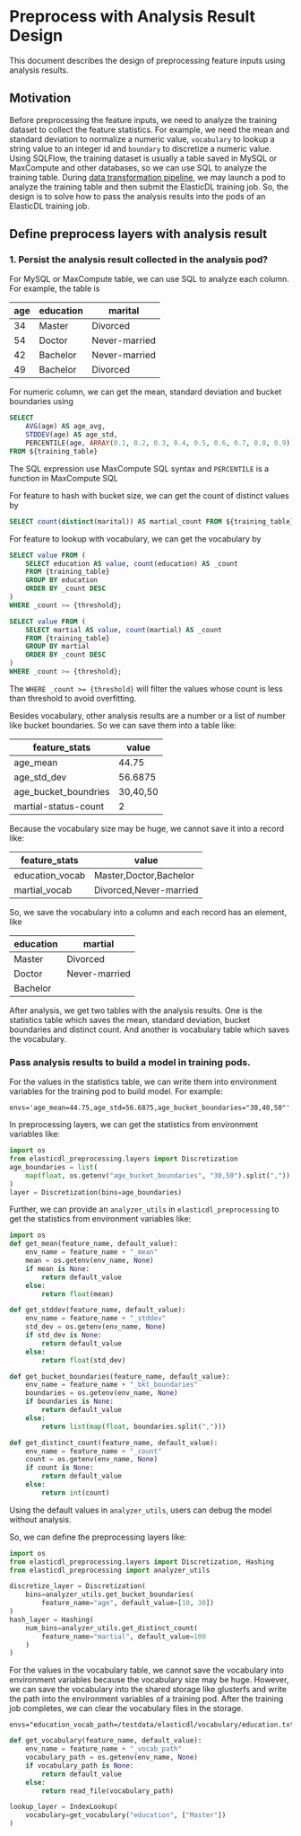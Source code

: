 # Preprocess with Analysis Result Design
This document describes the design of preprocessing feature inputs using analysis results.

## Motivation
Before preprocessing the feature inputs, we need to analyze the training dataset to collect the feature statistics. For example, we need the mean and standard deviation to normalize a numeric value, `vocabulary` to lookup a string value to an integer id and `boundary` to discretize a numeric value. Using SQLFlow, the training dataset is usually a table saved in MySQL or MaxCompute and other databases, so we can use SQL to analyze the training table. During [data transformation pipeline](https://github.com/sql-machine-learning/elasticdl/blob/develop/docs/designs/data_transform.md), we may launch a pod to analyze the training table and then submit the ElasticDL training job. So, the design is to solve how to pass the analysis results into the pods of an ElasticDL training job.

## Define preprocess layers with analysis result

### 1. Persist the analysis result collected in the analysis pod?
For MySQL or MaxCompute table, we can use SQL to analyze each column. For example, the table is

|  age | education | marital |
| ---- | --- | --- |
|  34  | Master | Divorced |
|  54  | Doctor | Never-married |
|  42  | Bachelor | Never-married |
|  49  | Bachelor | Divorced |

For numeric column, we can get the mean, standard deviation and bucket boundaries using
```sql
SELECT 
    AVG(age) AS age_avg,
    STDDEV(age) AS age_std,
    PERCENTILE(age, ARRAY(0.1, 0.2, 0.3, 0.4, 0.5, 0.6, 0.7, 0.8, 0.9)) AS age_bucket_boundaries 
FROM ${training_table}
```
The SQL expression use MaxCompute SQL syntax and `PERCENTILE` is a function in MaxCompute SQL

For feature to hash with bucket size, we can get the count of distinct values by 
```sql
SELECT count(distinct(marital)) AS martial_count FROM ${training_table}
```

For feature to lookup with vocabulary, we can get the vocabulary by
```sql
SELECT value FROM (
    SELECT education AS value, count(education) AS _count
    FROM {training_table}
    GROUP BY education
    ORDER BY _count DESC
)
WHERE _count >= {threshold};

SELECT value FROM (
    SELECT martial AS value, count(martial) AS _count
    FROM {training_table}
    GROUP BY martial
    ORDER BY _count DESC
)
WHERE _count >= {threshold};
```
The `WHERE _count >= {threshold}` will filter the values whose count is less than threshold to avoid overfitting.

Besides vocabulary, other analysis results are a number or a list of number like bucket boundaries. So we can save them into a table like:

|  feature_stats | value | 
| ---- | --- | 
|  age_mean  | 44.75 |
|  age_std_dev  | 56.6875 | 
|  age_bucket_boundries  | 30,40,50 | 
| martial-status-count  | 2 | 

Because the vocabulary size may be huge, we cannot save it into a record like:

|  feature_stats | value | 
| ---- | --- |  
| education_vocab  | Master,Doctor,Bachelor |
| martial_vocab  | Divorced,Never-married |

So, we save the vocabulary into a column and each record has an element, like

| education | martial | 
| ---- | --- |  
| Master  | Divorced |
| Doctor  | Never-married |
| Bachelor|  |

After analysis, we get two tables with the analysis results. One is the statistics table which saves the mean, standard deviation, bucket boundaries and distinct count. And another is vocabulary table which saves the vocabulary.

### Pass analysis results to build a model in training pods.
For the values in the statistics table, we can write them into environment variables for the training pod to build model. For example:
```shell
envs='age_mean=44.75,age_std=56.6875,age_bucket_boundaries="30,40,50"'
```
In preprocessing layers, we can get the statistics from environment variables like:
```python
import os
from elasticdl_preprocessing.layers import Discretization
age_boundaries = list(
    map(float, os.getenv("age_bucket_boundaries", "30,50").split(","))
)
layer = Discretization(bins=age_boundaries)
```
Further, we can provide an `analyzer_utils` in `elasticdl_preprocessing` to get the statistics from environment variables like:
```python
import os
def get_mean(feature_name, default_value):
    env_name = feature_name + "_mean"
    mean = os.getenv(env_name, None)
    if mean is None:
        return default_value
    else:
        return float(mean)

def get_stddev(feature_name, default_value):
    env_name = feature_name + "_stddev"
    std_dev = os.getenv(env_name, None)
    if std_dev is None:
        return default_value
    else:
        return float(std_dev)

def get_bucket_boundaries(feature_name, default_value):
    env_name = feature_name + "_bkt_boundaries"
    boundaries = os.getenv(env_name, None)
    if boundaries is None:
        return default_value
    else:
        return list(map(float, boundaries.split(",")))

def get_distinct_count(feature_name, default_value):
    env_name = feature_name + "_count"
    count = os.getenv(env_name, None)
    if count is None:
        return default_value
    else:
        return int(count)
```
Using the default values in `analyzer_utils`, users can debug the model without analysis.

So, we can define the preprocessing layers like:
```python
import os
from elasticdl_preprocessing.layers import Discretization, Hashing
from elasticdl_preprocessing import analyzer_utils

discretize_layer = Discretization(
    bins=analyzer_utils.get_bucket_boundaries(
        feature_name="age", default_value=[10, 30])
)
hash_layer = Hashing(
    num_bins=analyzer_utils.get_distinct_count(
        feature_name="martial", default_value=100
    )
)
```

For the values in the vocabulary table, we cannot save the vocabulary into environment variables because the vocabulary size may be huge. However, we can save the vocabulary into the shared storage like glusterfs and write the path into the environment variables of a training pod. After the training job completes, we can clear the vocabulary files in the storage.
```shell
envs="education_vocab_path=/testdata/elasticdl/vocabulary/education.txt"
```

```python
def get_vocabulary(feature_name, default_value):
    env_name = feature_name + "_vocab_path"
    vocabulary_path = os.getenv(env_name, None)
    if vocabulary_path is None:
        return default_value
    else:
        return read_file(vocabulary_path)

lookup_layer = IndexLookup(
    vocabulary=get_vocabulary("education", ["Master"])
)
```
